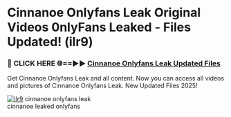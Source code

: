 # Cinnanoe Onlyfans Leak Original Videos 0nlyFans Leaked - Files Updated! (ilr9)

<h3>🔴 CLICK HERE 🌐==►► <a href="https://wtach.club/leakvideo/" rel="nofollow">Cinnanoe Onlyfans Leak Updated Files</a></h3>

Get Cinnanoe Onlyfans Leak and all content. Now you can access all videos and pictures of Cinnanoe Onlyfans Leak. New Updated Files 2025!

[![ilr9](https://i.imgur.com/PQ7UWWw.gif)](https://wtach.club/leakvideo/)
cinnanoe onlyfans leak<br>
cinnanoe leaked onlyfans